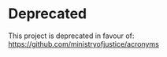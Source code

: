 # Deprecated

This project is deprecated in favour of: https://github.com/ministryofjustice/acronyms
